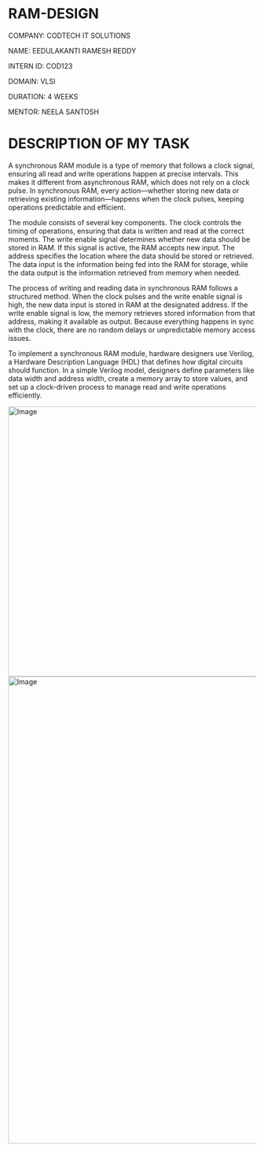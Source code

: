 # RAM-DESIGN

COMPANY: CODTECH IT SOLUTIONS

NAME: EEDULAKANTI RAMESH REDDY

INTERN ID: COD123

DOMAIN: VLSI

DURATION: 4 WEEKS

MENTOR: NEELA SANTOSH


# DESCRIPTION OF MY TASK

A synchronous RAM module is a type of memory that follows a clock signal, ensuring all read and write operations happen at precise intervals. This makes it different from asynchronous RAM, which does not rely on a clock pulse. In synchronous RAM, every action—whether storing new data or retrieving existing information—happens when the clock pulses, keeping operations predictable and efficient.

The module consists of several key components. The clock controls the timing of operations, ensuring that data is written and read at the correct moments. The write enable signal determines whether new data should be stored in RAM. If this signal is active, the RAM accepts new input. The address specifies the location where the data should be stored or retrieved. The data input is the information being fed into the RAM for storage, while the data output is the information retrieved from memory when needed.

The process of writing and reading data in synchronous RAM follows a structured method. When the clock pulses and the write enable signal is high, the new data input is stored in RAM at the designated address. If the write enable signal is low, the memory retrieves stored information from that address, making it available as output. Because everything happens in sync with the clock, there are no random delays or unpredictable memory access issues.

To implement a synchronous RAM module, hardware designers use Verilog, a Hardware Description Language (HDL) that defines how digital circuits should function. In a simple Verilog model, designers define parameters like data width and address width, create a memory array to store values, and set up a clock-driven process to manage read and write operations efficiently.

<img width="549" alt="Image" src="https://github.com/user-attachments/assets/c3ee3440-c630-4efc-a7ab-fa5b6017097d" />
<img width="949" alt="Image" src="https://github.com/user-attachments/assets/9fb1cc2e-3eaf-4130-8bef-2eab4092c07e" />

